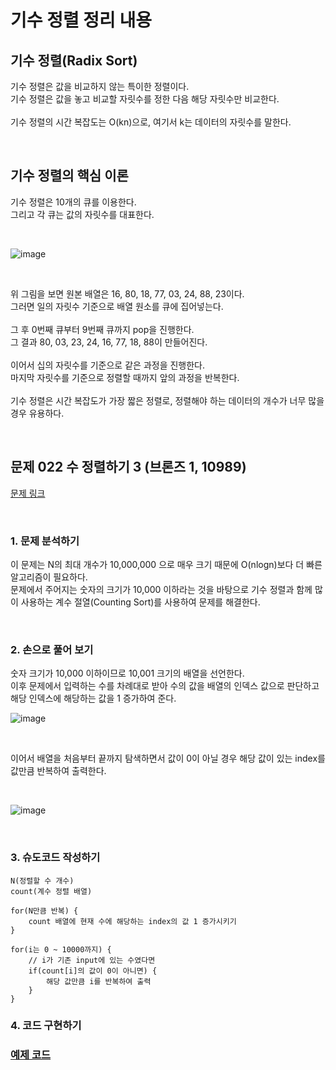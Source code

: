 # 기수 정렬 정리 내용

## 기수 정렬(Radix Sort)
기수 정렬은 값을 비교하지 않는 특이한 정렬이다.
<br>
기수 정렬은 값을 놓고 비교할 자릿수를 정한 다음 해당 자릿수만 비교한다.
<br>
<br>
기수 정렬의 시간 복잡도는 O(kn)으로, 여기서 k는 데이터의 자릿수를 말한다.

<br>

## 기수 정렬의 핵심 이론
기수 정렬은 10개의 큐를 이용한다.
<br>
그리고 각 큐는 값의 자릿수를 대표한다.

<br>

![image](https://github.com/JeHeeYu/Book-Reviews/assets/87363461/ac0b336c-58e5-4491-a72d-d1372f3594e8)


<br>

위 그림을 보면 원본 배열은 16, 80, 18, 77, 03, 24, 88, 23이다.
<br>
그러면 일의 자릿수 기준으로 배열 원소를 큐에 집어넣는다.
<br>
<br>
그 후 0번째 큐부터 9번째 큐까지 pop을 진행한다.
<br>
그 결과 80, 03, 23, 24, 16, 77, 18, 88이 만들어진다.
<br>
<br>
이어서 십의 자릿수를 기준으로 같은 과정을 진행한다.
<br>
마지막 자릿수를 기준으로 정렬할 때까지 앞의 과정을 반복한다.
<br>
<br>
기수 정렬은 시간 복잡도가 가장 짧은 정렬로, 정렬해야 하는 데이터의 개수가 너무 많을 경우 유용하다.

<br>


## 문제 022 수 정렬하기 3 (브론즈 1, 10989)

[문제 링크](https://www.acmicpc.net/problem/10989)

<br>

### 1. 문제 분석하기
이 문제는 N의 최대 개수가 10,000,000 으로 매우 크기 때문에 O(nlogn)보다 더 빠른 알고리즘이 필요하다.
<br>
문제에서 주어지는 숫자의 크기가 10,000 이하라는 것을 바탕으로 기수 정렬과 함께 많이 사용하는 계수 절열(Counting Sort)를 사용하여 문제를 해결한다.

<br>

### 2. 손으로 풀어 보기
숫자 크기가 10,000 이하이므로 10,001 크기의 배열을 선언한다.
<br>
이후 문제에서 입력하는 수를 차례대로 받아 수의 값을 배열의 인덱스 값으로 판단하고 해당 인덱스에 해당하는 값을 1 증가하여 준다.
<br>

![image](https://github.com/JeHeeYu/Book-Reviews/assets/87363461/933b7bfc-cd46-40c4-97fb-20ed48a4bba7)



<br>


이어서 배열을 처음부터 끝까지 탐색하면서 값이 0이 아닐 경우 해당 값이 있는 index를 값만큼 반복하여 출력한다.

<br>


![image](https://github.com/JeHeeYu/Book-Reviews/assets/87363461/4e154930-d58c-40a5-9321-a690dfeb69ef)



<br>


### 3. 슈도코드 작성하기

```
N(정렬할 수 개수)
count(계수 정렬 배열)

for(N만큼 반복) {
    count 배열에 현재 수에 해당하는 index의 값 1 증가시키기
}

for(i는 0 ~ 10000까지) {
    // i가 기존 input에 있는 수였다면
    if(count[i]의 값이 0이 아니면) { 
        해당 값만큼 i를 반복하여 출력
    }
}
```


### 4. 코드 구현하기

### [예제 코드](https://github.com/JeHeeYu/Book-Reviews/blob/main/Algorithm/Do%20it!%20%EC%95%8C%EA%B3%A0%EB%A6%AC%EC%A6%98%20%EC%BD%94%EB%94%A9%20%ED%85%8C%EC%8A%A4%ED%8A%B8%20C++%20%ED%8E%B8/Chapter%203.%20%EC%A0%95%EB%A0%AC/%EA%B8%B0%EC%88%98%20%EC%A0%95%EB%A0%AC/10989.cpp)


